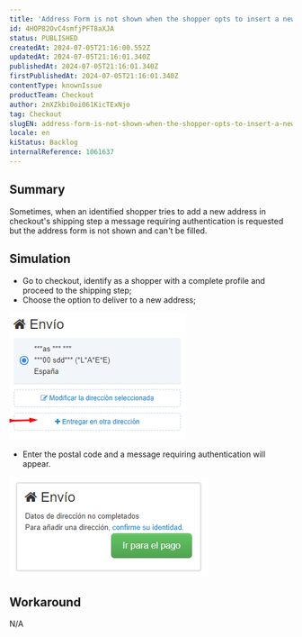 ```yaml
---
title: 'Address Form is not shown when the shopper opts to insert a new address'
id: 4HOP82OvC4smfjPFT8aXJA
status: PUBLISHED
createdAt: 2024-07-05T21:16:00.552Z
updatedAt: 2024-07-05T21:16:01.340Z
publishedAt: 2024-07-05T21:16:01.340Z
firstPublishedAt: 2024-07-05T21:16:01.340Z
contentType: knownIssue
productTeam: Checkout
author: 2mXZkbi0oi061KicTExNjo
tag: Checkout
slugEN: address-form-is-not-shown-when-the-shopper-opts-to-insert-a-new-address
locale: en
kiStatus: Backlog
internalReference: 1061637
---
```


## Summary


Sometimes, when an identified shopper tries to add a new address in checkout's shipping step a message requiring authentication is requested but the address form is not shown and can't be filled.


##

## Simulation



- Go to checkout, identify as a shopper with a complete profile and proceed to the shipping step;
- Choose the option to deliver to a new address;

 ![](https://raw.githubusercontent.com/vtexdocs/help-center-content/refs/heads/main/docs/en/known-issues/Checkout/address-form-is-not-shown-when-the-shopper-opts-to-insert-a-new-address_1.png)


- Enter the postal code and a message requiring authentication will appear.

 ![](https://raw.githubusercontent.com/vtexdocs/help-center-content/refs/heads/main/docs/en/known-issues/Checkout/address-form-is-not-shown-when-the-shopper-opts-to-insert-a-new-address_2.png)


##

## Workaround


N/A





